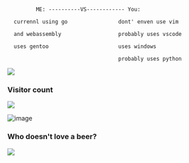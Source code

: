 ```
         ME: ----------VS------------ You: 

  currennl using go                dont' enven use vim 
 
  and webassembly                  probably uses vscode  
    
  uses gentoo                      uses windows

                                   probably uses python
```
 
 <img src="https://camo.githubusercontent.com/966af9b1e8911fa1330d4af331e1cbbfc4d45df901babbb379c6c83bc33045a5/68747470733a2f2f726561646d652d747970696e672d7376672e6865726f6b756170702e636f6d3f666f6e743d49424d2b506c65782b4d6f6e6f26636f6c6f723d2532334334423946382673697a653d33352663656e7465723d74727565266d756c74696c696e653d747275652677696474683d31303030266865696768743d313530266c696e65733d77696c6c2b7570646174652b6d792b6769662b736f6f6e"/>
      
### Visitor count 
<img src="https://camo.githubusercontent.com/80f9f42c1bafab0d0f359165cdcbc2325bc83305c316e3a5784abc70a68a27dc/68747470733a2f2f636f756e742e6765746c6f6c692e636f6d2f6765742f407768696e65653f7468656d653d72756c653334"/>

![image](https://user-images.githubusercontent.com/88108711/166393324-af7f0dca-641f-4a9b-8012-96e6b2849551.png)

### Who doesn't love a beer?
<a href="https://www.buymeacoff.ee/4cecoder"><img src="https://camo.githubusercontent.com/bfafb964e96e7bee79f75356f81fcf48a290230e853b484db81a8009a7cd3a7e/68747470733a2f2f626f756c742e6d652f626565722e737667"/></a>
